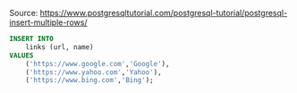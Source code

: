 Source: https://www.postgresqltutorial.com/postgresql-tutorial/postgresql-insert-multiple-rows/

```sql
INSERT INTO 
    links (url, name)
VALUES
    ('https://www.google.com','Google'),
    ('https://www.yahoo.com','Yahoo'),
    ('https://www.bing.com','Bing');
```
